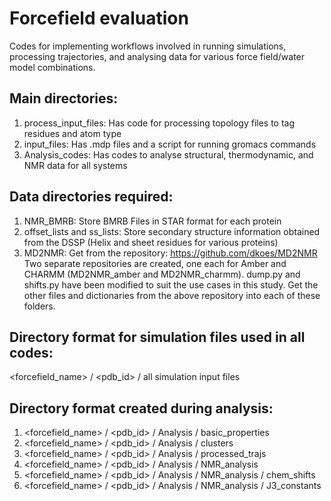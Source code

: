# Forcefield evaluation
Codes for implementing workflows involved in running simulations, processing trajectories, and analysing data for various force field/water model combinations.

## Main directories: 
1. process_input_files: Has code for processing topology files to tag residues and atom type
2. input_files: Has .mdp files and a script for running gromacs commands
3. Analysis_codes: Has codes to analyse structural, thermodynamic, and NMR data for all systems

## Data directories required:
1. NMR_BMRB: Store BMRB Files in STAR format for each protein
2. offset_lists and ss_lists: Store secondary structure information obtained from the DSSP (Helix and sheet residues for various proteins)
3. MD2NMR: Get from the repository: https://github.com/dkoes/MD2NMR
   Two separate repositories are created, one each for Amber and CHARMM (MD2NMR_amber and MD2NMR_charmm). dump.py and shifts.py have been modified to suit the use cases in this study. Get the other files and dictionaries from the above repository into each of these folders.

## Directory format for simulation files used in all codes:

<forcefield_name> / <pdb_id> / all simulation input files 

## Directory format created during analysis:

1. <forcefield_name> / <pdb_id> / Analysis / basic_properties
2. <forcefield_name> / <pdb_id> / Analysis / clusters
3. <forcefield_name> / <pdb_id> / Analysis / processed_trajs
4. <forcefield_name> / <pdb_id> / Analysis / NMR_analysis
5. <forcefield_name> / <pdb_id> / Analysis / NMR_analysis / chem_shifts
6. <forcefield_name> / <pdb_id> / Analysis / NMR_analysis / J3_constants
                                       

   
